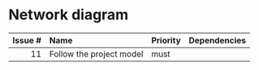 # Network diagram

| Issue # | Name | Priority | Dependencies |
| ---: | :--- | :--- | ---: |
| 11 | Follow the project model | must | |